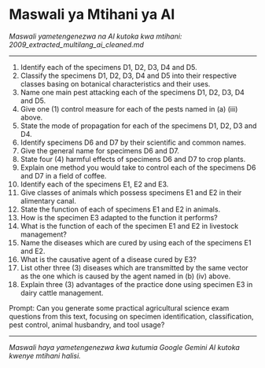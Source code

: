 # Maswali ya Mtihani ya AI
*Maswali yametengenezwa na AI kutoka kwa mtihani: 2009_extracted_multilang_ai_cleaned.md*

---

1. Identify each of the specimens D1, D2, D3, D4 and D5.
2. Classify the specimens D1, D2, D3, D4 and D5 into their respective classes basing on botanical characteristics and their uses.
3. Name one main pest attacking each of the specimens D1, D2, D3, D4 and D5.
4. Give one (1) control measure for each of the pests named in (a) (iii) above.
5. State the mode of propagation for each of the specimens D1, D2, D3 and D4.
6. Identify specimens D6 and D7 by their scientific and common names.
7. Give the general name for specimens D6 and D7.
8. State four (4) harmful effects of specimens D6 and D7 to crop plants.
9. Explain one method you would take to control each of the specimens D6 and D7 in a field of coffee.
10. Identify each of the specimens E1, E2 and E3.
11. Give classes of animals which possess specimens E1 and E2 in their alimentary canal.
12. State the function of each of specimens E1 and E2 in animals.
13. How is the specimen E3 adapted to the function it performs?
14. What is the function of each of the specimen E1 and E2 in livestock management?
15. Name the diseases which are cured by using each of the specimens E1 and E2.
16. What is the causative agent of a disease cured by E3?
17. List other three (3) diseases which are transmitted by the same vector as the one which is caused by the agent named in (b) (iv) above.
18. Explain three (3) advantages of the practice done using specimen E3 in dairy cattle management.

Prompt: Can you generate some practical agricultural science exam questions from this text, focusing on specimen identification, classification, pest control, animal husbandry, and tool usage?

---
*Maswali haya yametengenezwa kwa kutumia Google Gemini AI kutoka kwenye mtihani halisi.*
